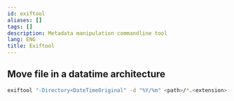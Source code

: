 ```yaml
---
id: exiftool
aliases: []
tags: []
description: Metadata manipulation commandline tool
lang: ENG
title: Exiftool
---
```


## Move file in a datatime architecture

```sh
exiftool "-Directory<DateTimeOriginal" -d "%Y/%m" <path>/*.<extension>
```
